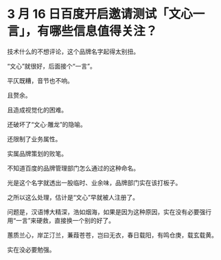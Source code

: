 # 3 月 16 日百度开启邀请测试「文心一言」，有哪些信息值得关注？

技术什么的不想评论，这个品牌名字起得太别扭。

“文心”就很好，后面接个“一言”。

平仄既糟，音节也不响。

且赘余。

且造成视觉化的困难。

还破坏了“文心·雕龙”的隐喻。

还限制了业务属性。

实属品牌策划的败笔。

不知道百度的品牌管理部门怎么通过的这种命名。

光是这个名字就透出一股临时、业余味，品牌部门实在该打板子。



之所以这么处理，估计是“文心”早就被人注册了。

问题是，汉语博大精深，浩如烟海，如果是因为这种原因，实在没有必要强行用“一言”来硬救，直接换一个别的好了。

蕙质兰心，岸芷汀兰，蒹葭苍苍，岂曰无衣，春日载阳，有鸣仓庚，载玄载黄。

实在没必要勉强。

